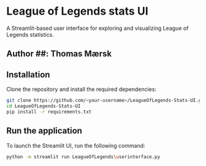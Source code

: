 # League of Legends stats UI
A Streamlit-based user interface for exploring and visualizing League of Legends statistics.
## Author ##: Thomas Mærsk

## Installation
Clone the repository and install the required dependencies:
```bash
git clone https://github.com/<your-username>/LeagueOfLegends-Stats-UI.git
cd LeagueOfLegends-Stats-UI
pip install -r requirements.txt
```
## Run the application
To launch the Streamlit UI, run the following command:
```bash
python -m streamlit run LeagueOfLegends\userinterface.py
```
